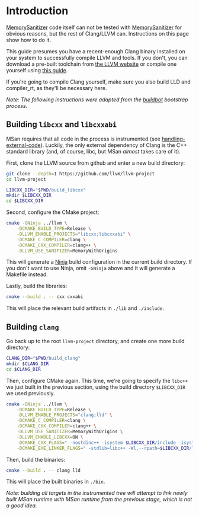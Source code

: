 # Introduction

[MemorySanitizer](MemorySanitizer) code itself can not be tested with [MemorySanitizer](MemorySanitizer) for obvious reasons, but the rest of Clang/LLVM can. Instructions on this page show how to do it.

This guide presumes you have a recent-enough Clang binary installed on your system to successfully compile LLVM and tools. If you don't, you can download a pre-built toolchain from [the LLVM website](https://releases.llvm.org/download.html) or compile one yourself using [this guide](https://clang.llvm.org/get_started.html).

If you're going to compile Clang yourself, make sure you also build LLD and compiler_rt, as they'll be necessary here.

*Note: The following instructions were adapted from the [buildbot](http://lab.llvm.org:8011/builders/sanitizer-x86_64-linux-bootstrap-msan/) bootstrap process.*

## Building `libcxx` and `libcxxabi`

MSan requires that all code in the process is instrumented (see [handling-external-code](http://clang.llvm.org/docs/MemorySanitizer.html#handling-external-code)). Luckily, the only external dependency of Clang is the C++ standard library (and, of course, libc, but MSan _almost_ takes care of it).

First, clone the LLVM source from github and enter a new build directory:

```bash
git clone --depth=1 https://github.com/llvm/llvm-project
cd llvm-project

LIBCXX_DIR="$PWD/build_libcxx"
mkdir $LIBCXX_DIR
cd $LIBCXX_DIR
```

Second, configure the CMake project:

```bash
cmake -GNinja ../llvm \
	-DCMAKE_BUILD_TYPE=Release \
	-DLLVM_ENABLE_PROJECTS="libcxx;libcxxabi" \
	-DCMAKE_C_COMPILER=clang \
	-DCMAKE_CXX_COMPILER=clang++ \
	-DLLVM_USE_SANITIZER=MemoryWithOrigins
```

This will generate a [Ninja](https://ninja-build.org/) build configuration in the current build directory. If you don't want to use Ninja, omit `-GNinja` above and it will generate a Makefile instead.

Lastly, build the libraries:

```bash
cmake --build . -- cxx cxxabi
```

This will place the relevant build artifacts in `./lib` and `./include`.

## Building `clang`

Go back up to the root `llvm-project` directory, and create one more build directory:

```bash
CLANG_DIR="$PWD/build_clang"
mkdir $CLANG_DIR
cd $CLANG_DIR
```

Then, configure CMake again. This time, we're going to specify the `libc++` we just built in the previous section, using the build directory `$LIBCXX_DIR` we used previously.

```bash
cmake -GNinja ../llvm \
	-DCMAKE_BUILD_TYPE=Release \
	-DLLVM_ENABLE_PROJECTS="clang;lld" \
	-DCMAKE_C_COMPILER=clang \
	-DCMAKE_CXX_COMPILER=clang++ \
	-DLLVM_USE_SANITIZER=MemoryWithOrigins \
	-DLLVM_ENABLE_LIBCXX=ON \
	-DCMAKE_CXX_FLAGS=" -nostdinc++ -isystem $LIBCXX_DIR/include -isystem $LIBCXX_DIR/include/c++/v1" \
	-DCMAKE_EXE_LINKER_FLAGS=" -stdlib=libc++ -Wl,--rpath=$LIBCXX_DIR/lib -L$LIBCXX_DIR/lib -fsanitize=memory"
```

Then, build the binaries:

```bash
cmake --build . -- clang lld
```

This will place the built binaries in `./bin`.

*Note: building all targets in the instrumented tree will attempt to link newly built MSan runtime with MSan runtime from the previous stage, which is not a good idea.*